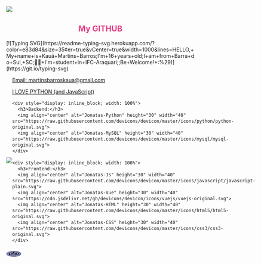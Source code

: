<div>
  <img width=50% src="https://capsule-render.vercel.app/api?type=waving&color=e83d84&height=120&section=header"/>
  <h2 align="center" style="color: #e83d84;">My GITHUB</h2>
  <div>
    [![Typing SVG](https://readme-typing-svg.herokuapp.com/?color=e83d84&size=35&center=true&vCenter=true&width=1000&lines=HELLO,+My+name+is+Kauã+Martins+Barros;I'm+16+years+old;I+am+from+Barra+do+Sul,+SC;👨‍🏫+I'm+student+in+IFC-Araquari;;Be+Welcome!+:%29)](https://git.io/typing-svg)
  </div>
</div>

<div style="display: flex; justify-content: space-between; align-items: center;">
  <div>
    <a href="https://github.com/kaubarros-24">
      <img height=200 align="center" src="https://github-readme-stats.vercel.app/api/top-langs/?username=kauabarros-24&layout=donut&bg_color=141424&title_color=e83d84&text_color=8ef5fa&icon_color=2596be)](https://github.com/kaubarros-24/kaubarros-24"/>
    </a>
  </div>

  <div>
    <a href="https://github.com/kaubarros-24">
      <p>Email: martinsbarroskaua@gmail.com</p>
      <p>I LOVE PYTHON (and JavaScript)</p>
    </a>

    <div style="display: inline_block; width: 100%">
      <h3>Backend:</h3>
      <img align="center" alt="Jonatas-Python" height="30" width="40" src="https://raw.githubusercontent.com/devicons/devicon/master/icons/python/python-original.svg">
      <img align="center" alt="Jonatas-MySQL" height="30" width="40" src="https://raw.githubusercontent.com/devicons/devicon/master/icons/mysql/mysql-original.svg">
    </div>

    <div style="display: inline_block; width: 100%">
      <h3>Frontend:</h3>
      <img align="center" alt="Jonatas-Js" height="30" width="40" src="https://raw.githubusercontent.com/devicons/devicon/master/icons/javascript/javascript-plain.svg">
      <img align="center" alt="Jonatas-Vue" height="30" width="40" src="https://cdn.jsdelivr.net/gh/devicons/devicon/icons/vuejs/vuejs-original.svg">
      <img align="center" alt="Jonatas-HTML" height="30" width="40" src="https://raw.githubusercontent.com/devicons/devicon/master/icons/html5/html5-original.svg">
      <img align="center" alt="Jonatas-CSS" height="30" width="40" src="https://raw.githubusercontent.com/devicons/devicon/master/icons/css3/css3-original.svg">
    </div>
  </div>
</div>

  <img align="center" alt="Jonatas-Python" height="30" width="40" src="https://raw.githubusercontent.com/devicons/devicon/master/icons/php/php-original.svg">
</div>

##



